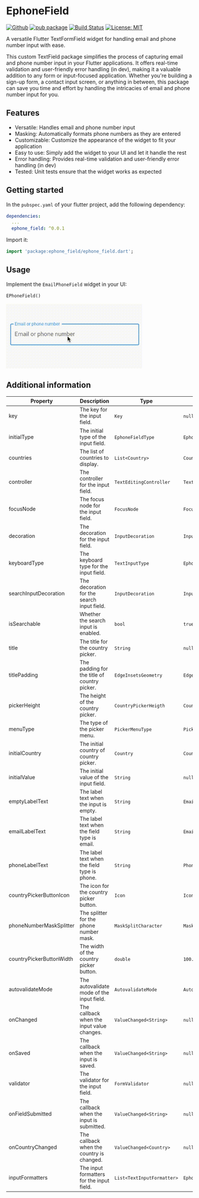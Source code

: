 # EphoneField
  
  [![Github](https://img.shields.io/badge/github-desxz/ephone_field-purple.svg)](https://github.com/desxz/ephone_field)
  [![pub package](https://img.shields.io/pub/v/ephone_field.svg)](https://pub.dartlang.org/packages/ephone_field)
  [![Build Status](https://github.com/desxz/ephone_field/actions/workflows/main.yaml/badge.svg)](https://github.com/desxz/ephone_field/actions/workflows/main.yaml)
  [![License: MIT](https://img.shields.io/badge/license-MIT-purple.svg)](https://opensource.org/licenses/MIT)

A versatile Flutter TextFormField widget for handling email and phone number input with ease.

This custom TextField package simplifies the process of capturing email and phone number input
in your Flutter applications. It offers real-time validation and user-friendly error handling (in dev),
making it a valuable addition to any form or input-focused application. Whether you're building
a sign-up form, a contact input screen, or anything in between, this package can save you time
and effort by handling the intricacies of email and phone number input for you.

## Features

- Versatile: Handles email and phone number input
- Masking: Automatically formats phone numbers as they are entered
- Customizable: Customize the appearance of the widget to fit your application
- Easy to use: Simply add the widget to your UI and let it handle the rest
- Error handling: Provides real-time validation and user-friendly error handling (in dev)
- Tested: Unit tests ensure that the widget works as expected

## Getting started

In the `pubspec.yaml` of your flutter project, add the following dependency:

```yaml
dependencies:
  ...
  ephone_field: ^0.0.1
```

Import it:

```dart
import 'package:ephone_field/ephone_field.dart';
```
## Usage

Implement the `EmailPhoneField` widget in your UI:

```dart
EPhoneField()
```

![EphoneField](./ephone-field-show.gif)

## Additional information

| Property                 | Description                                  | Type                       | Default                                 |
| ------------------------ | -------------------------------------------- | -------------------------- | --------------------------------------- |
| key                      | The key for the input field.                 | `Key`                      | `null`                                  |
| initialType              | The initial type of the input field.         | `EphoneFieldType`          | `EphoneFieldType.initial`               |
| countries                | The list of countries to display.            | `List<Country>`            | `Country.all`                           |
| controller               | The controller for the input field.          | `TextEditingController`    | `TextEditingController()`               |
| focusNode                | The focus node for the input field.          | `FocusNode`                | `FocusNode()`                           |
| decoration               | The decoration for the input field.          | `InputDecoration`          | `InputDecoration()`                     |
| keyboardType             | The keyboard type for the input field.       | `TextInputType`            | `EphoneFieldType.keyboardType`          |
| searchInputDecoration    | The decoration for the search input field.   | `InputDecoration`          | `InputDecoration()`                     |
| isSearchable             | Whether the search input is enabled.         | `bool`                     | `true`                                  |
| title                    | The title for the country picker.            | `String`                   | `null`                                  |
| titlePadding             | The padding for the title of country picker. | `EdgeInsetsGeometry`       | `EdgeInsets.all(8.0)`                   |
| pickerHeight             | The height of the country picker.            | `CountryPickerHeigth`      | `CountryPickerHeigth.h50`               |
| menuType                 | The type of the picker menu.                 | `PickerMenuType`           | `PickerMenuType.bottomSheet`            |
| initialCountry           | The initial country of country picker.       | `Country`                  | `Country.unitedStates`                  |
| initialValue             | The initial value of the input field.        | `String`                   | `null`                                  |
| emptyLabelText           | The label text when the input is empty.      | `String`                   | `Email or phone number`                 |
| emailLabelText           | The label text when the field type is email. | `String`                   | `Email`                                 |
| phoneLabelText           | The label text when the field type is phone. | `String`                   | `Phone`                                 |
| countryPickerButtonIcon  | The icon for the country picker button.      | `Icon`                     | `Icon(Icons.arrow_drop_down)`           |
| phoneNumberMaskSplitter  | The splitter for the phone number mask.      | `MaskSplitCharacter`       | `MaskSplitCharacter.space`              |
| countryPickerButtonWidth | The width of the country picker button.      | `double`                   | `100.0`                                 |
| autovalidateMode         | The autovalidate mode of the input field.    | `AutovalidateMode`         | `AutovalidateMode.onUserInteraction`    |
| onChanged                | The callback when the input value changes.   | `ValueChanged<String>`     | `null`                                  |
| onSaved                  | The callback when the input is saved.        | `ValueChanged<String>`     | `null`                                  |
| validator                | The validator for the input field.           | `FormValidator`            | `null`                                  |
| onFieldSubmitted         | The callback when the input is submitted.    | `ValueChanged<String>`     | `null`                                  |
| onCountryChanged         | The callback when the country is changed.    | `ValueChanged<Country>`    | `null`                                  |
| inputFormatters          | The input formatters for the input field.    | `List<TextInputFormatter>` | `EphoneFieldType.inputFormatters()` |
